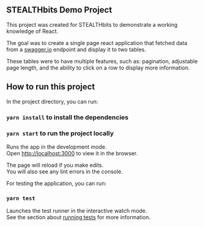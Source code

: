 ## STEALTHbits Demo Project

This project was created for STEALTHbits to demonstrate a working knowledge of React.    

The goal was to create a single page react application that fetched data from a [swagger.io](https://swagger.io/) endpoint and display it to two tables.    

These tables were to have multiple features, such as: pagination, adjustable page length, and the ability to click on a row to display more information.

## How to run this project

In the project directory, you can run:

### `yarn install` to install the dependencies
### `yarn start` to run the project locally

Runs the app in the development mode.<br>
Open [http://localhost:3000](http://localhost:3000) to view it in the browser.

The page will reload if you make edits.<br>
You will also see any lint errors in the console.

For testing the application, you can run:

### `yarn test`

Launches the test runner in the interactive watch mode.<br>
See the section about [running tests](https://facebook.github.io/create-react-app/docs/running-tests) for more information.
